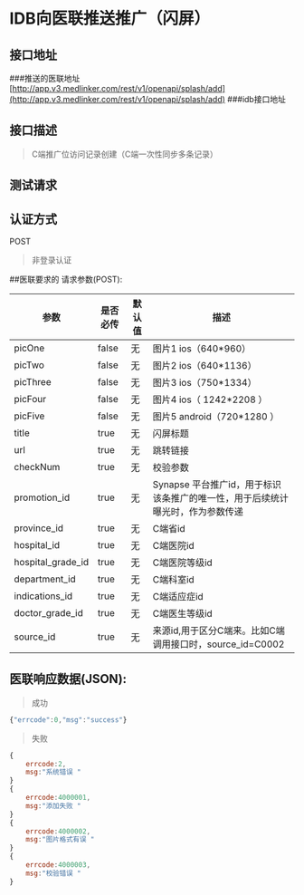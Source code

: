 # IDB向医联推送推广（闪屏）


## 接口地址
###推送的医联地址
[http://app.v3.medlinker.com/rest/v1/openapi/splash/add](http://app.v3.medlinker.com/rest/v1/openapi/splash/add)
###idb接口地址

## 接口描述

> C端推广位访问记录创建（C端一次性同步多条记录）

## 测试请求
>

## 认证方式
POST

> 非登录认证

##医联要求的 请求参数(POST):

| 参数 | 是否必传 | 默认值 |  描述 | 
| ---- | ----- | ----- | ----- | 
| picOne | false| 无 | 图片1 ios（640*960）| 
| picTwo| false| 无 | 图片2 ios（640*1136） | 
| picThree| false| 无 | 图片3  ios（750*1334）| 
| picFour| false| 无 | 图片4 ios（ 1242*2208 ） | 
| picFive| false| 无 | 图片5 android（720*1280 ）| 
| title| true| 无 | 闪屏标题 | 
| url| true| 无 |跳转链接  | 
| checkNum| true| 无 | 校验参数 | 
| promotion_id| true| 无 | Synapse 平台推广id，用于标识该条推广的唯一性，用于后续统计曝光时，作为参数传递 | 
| province_id| true| 无 |C端省id | 
| hospital_id| true| 无 |C端医院id | 
| hospital_grade_id| true| 无 |C端医院等级id | 
| department_id| true| 无 |C端科室id | 
| indications_id| true| 无 |C端适应症id | 
| doctor_grade_id| true| 无 |C端医生等级id| 
|source_id| true| 无 |来源id,用于区分C端来。比如C端调用接口时，source_id=C0002 | 

## 医联响应数据(JSON):
> 成功

```javascript
{"errcode":0,"msg":"success"}
```
> 失败 

```javascript
{
    errcode:2,
    msg:"系统错误 "
}
{
    errcode:4000001,
    msg:"添加失败 "
}
{
    errcode:4000002,
    msg:"图片格式有误 "
}
{
    errcode:4000003,
    msg:"校验错误 "
}
```
